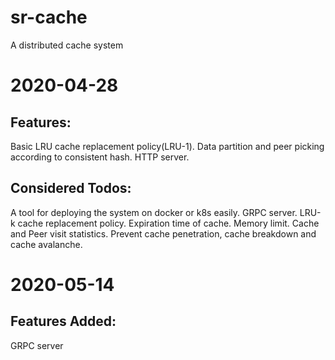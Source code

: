 # sr-cache
A distributed cache system

# 2020-04-28
## Features:
Basic LRU cache replacement policy(LRU-1).
Data partition and peer picking according to consistent hash.
HTTP server.

## Considered Todos:
A tool for deploying the system on docker or k8s easily.
GRPC server.
LRU-k cache replacement policy.
Expiration time of cache.
Memory limit.
Cache and Peer visit statistics.
Prevent cache penetration, cache breakdown and cache avalanche.

# 2020-05-14
## Features Added:
GRPC server